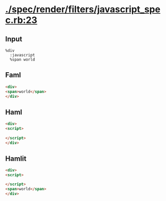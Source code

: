 # [./spec/render/filters/javascript_spec.rb:23](../../../../spec/render/filters/javascript_spec.rb#L23)
## Input
```haml
%div
  :javascript
  %span world

```

## Faml
```html
<div>
<span>world</span>
</div>

```

## Haml
```html
<div>
<script>
  
</script>
</div>

```

## Hamlit
```html
<div>
<script>

</script>
<span>world</span>
</div>

```

